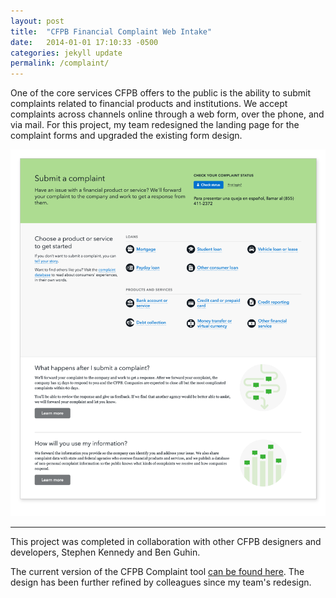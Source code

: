 ```yaml
---
layout: post
title:  "CFPB Financial Complaint Web Intake"
date:   2014-01-01 17:10:33 -0500
categories: jekyll update
permalink: /complaint/
---
```


One of the core services CFPB offers to the public is the ability to submit complaints related to financial products and institutions. We accept complaints across channels online through a web form, over the phone, and via mail. For this project, my team redesigned the landing page for the complaint forms and upgraded the existing form design.

![Complaint Landing Page Design](/img/complaint/complaint-landing.png)



---
This project was completed in collaboration with other CFPB designers and developers, Stephen Kennedy and Ben Guhin. 

The current version of the CFPB Complaint tool [can be found here](http://www.consumerfinance.gov/complaint). The design has been further refined by colleagues since my team's redesign.
